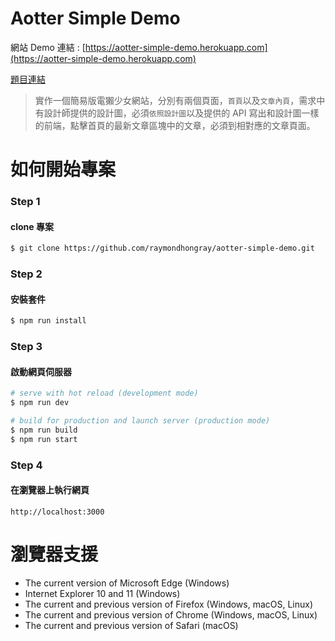# Aotter Simple Demo 

網站 Demo 連結 : [https://aotter-simple-demo.herokuapp.com](https://aotter-simple-demo.herokuapp.com)

[題目連結](/20190723_Aotter_Web.pdf)
> 實作一個簡易版電獺少女網站，分別有兩個頁面，`首頁`以及`文章內頁`，需求中有設計師提供的設計圖，必須`依照設計圖`以及提供的 API 寫出和設計圖一樣的前端，點擊首頁的最新文章區塊中的文章，必須到相對應的文章頁面。

# 如何開始專案
### Step 1
#### clone 專案
``` bash
$ git clone https://github.com/raymondhongray/aotter-simple-demo.git
```

### Step 2
#### 安裝套件
``` bash
$ npm run install
```

### Step 3
#### 啟動網頁伺服器

``` bash
# serve with hot reload (development mode)
$ npm run dev

# build for production and launch server (production mode)
$ npm run build
$ npm run start
```

### Step 4
#### 在瀏覽器上執行網頁
```
http://localhost:3000
```

# 瀏覽器支援
- The current version of Microsoft Edge (Windows)
- Internet Explorer 10 and 11 (Windows)
- The current and previous version of Firefox (Windows, macOS, Linux)
- The current and previous version of Chrome (Windows, macOS, Linux)
- The current and previous version of Safari (macOS)
